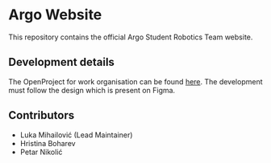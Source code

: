 # Argo Website
This repository contains the official Argo Student Robotics Team website.

## Development details
The OpenProject for work organisation can be found [here](https://argorobotics.openproject.com/projects/organization-website/).
The development must follow the design which is present on Figma.

## Contributors
- Luka Mihailović (Lead Maintainer)
- Hristina Boharev
- Petar Nikolić